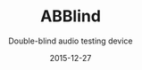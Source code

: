 ---
title: ABBlind
subtitle: Double-blind audio testing device
layout: default
modal-id: 4
type: projects
date: 2015-12-27
img: abblind.png
thumbnail: abblind-thumbnail.png
alt: image-alt
project-date: Octubre 2015
link: https://github.com/UC3Music/ABBlind
client: none
category: Hardware
description: ABBlind is a double-blind audio testing device that can be used to test audio equipment. With ABBlind you can compare two pieces of audio equipment to decide which one performs better. You can save money in audio equipment whose differences you are not able to perceive!

---